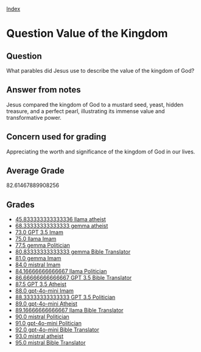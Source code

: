 
[Index](../../index.md)
# Question Value of the Kingdom
## Question
What parables did Jesus use to describe the value of the kingdom of God?

## Answer from notes
Jesus compared the kingdom of God to a mustard seed, yeast, hidden treasure, and a perfect pearl, illustrating its immense value and transformative power.

## Concern used for grading
Appreciating the worth and significance of the kingdom of God in our lives.

## Average Grade
82.61467889908256

## Grades
 * [45.833333333333336 llama atheist](../answers/llama_atheist/Value_of_the_Kingdom.md)
 * [68.33333333333333 gemma atheist](../answers/gemma_atheist/Value_of_the_Kingdom.md)
 * [73.0 GPT 3.5 Imam](../answers/GPT_3.5_Imam/Value_of_the_Kingdom.md)
 * [75.0 llama Imam](../answers/llama_Imam/Value_of_the_Kingdom.md)
 * [77.5 gemma Politician](../answers/gemma_Politician/Value_of_the_Kingdom.md)
 * [80.83333333333333 gemma Bible Translator](../answers/gemma_Bible_Translator/Value_of_the_Kingdom.md)
 * [81.0 gemma Imam](../answers/gemma_Imam/Value_of_the_Kingdom.md)
 * [84.0 mistral Imam](../answers/mistral_Imam/Value_of_the_Kingdom.md)
 * [84.16666666666667 llama Politician](../answers/llama_Politician/Value_of_the_Kingdom.md)
 * [86.66666666666667 GPT 3.5 Bible Translator](../answers/GPT_3.5_Bible_Translator/Value_of_the_Kingdom.md)
 * [87.5 GPT 3.5 Atheist](../answers/GPT_3.5_Atheist/Value_of_the_Kingdom.md)
 * [88.0 gpt-4o-mini Imam](../answers/gpt-4o-mini_Imam/Value_of_the_Kingdom.md)
 * [88.33333333333333 GPT 3.5 Politician](../answers/GPT_3.5_Politician/Value_of_the_Kingdom.md)
 * [89.0 gpt-4o-mini Atheist](../answers/gpt-4o-mini_Atheist/Value_of_the_Kingdom.md)
 * [89.16666666666667 llama Bible Translator](../answers/llama_Bible_Translator/Value_of_the_Kingdom.md)
 * [90.0 mistral Politician](../answers/mistral_Politician/Value_of_the_Kingdom.md)
 * [91.0 gpt-4o-mini Politician](../answers/gpt-4o-mini_Politician/Value_of_the_Kingdom.md)
 * [92.0 gpt-4o-mini Bible Translator](../answers/gpt-4o-mini_Bible_Translator/Value_of_the_Kingdom.md)
 * [93.0 mistral atheist](../answers/mistral_atheist/Value_of_the_Kingdom.md)
 * [95.0 mistral Bible Translator](../answers/mistral_Bible_Translator/Value_of_the_Kingdom.md)
